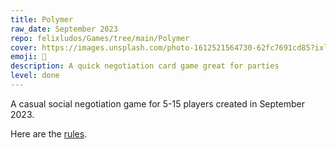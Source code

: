 ```yaml
---
title: Polymer
raw_date: September 2023
repo: felixludos/Games/tree/main/Polymer
cover: https://images.unsplash.com/photo-1612521564730-62fc7691cd85?ixlib=rb-4.0.3&ixid=M3wxMjA3fDB8MHxwaG90by1wYWdlfHx8fGVufDB8fHx8fA%3D%3D&auto=format&fit=crop&w=1440&q=80
emoji: 🧬
description: A quick negotiation card game great for parties
level: done
---
```


A casual social negotiation game for 5-15 players created in September 2023.

Here are the [rules](https://github.com/felixludos/Games/blob/main/Polymer/Polymer.md).
